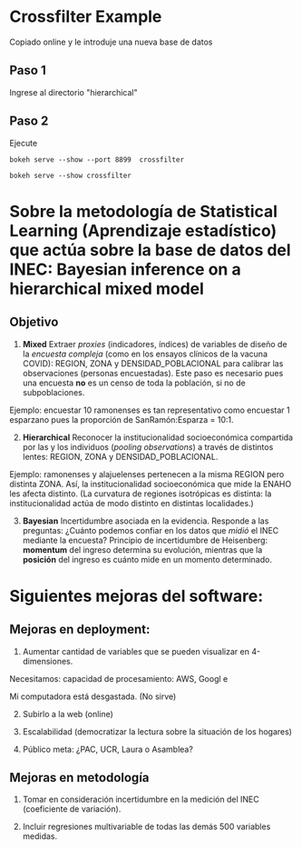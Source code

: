 # Crossfilter Example

Copiado online y le introduje una nueva base de datos

## Paso 1

Ingrese al directorio "hierarchical"

## Paso 2

Ejecute

	bokeh serve --show --port 8899  crossfilter

	bokeh serve --show crossfilter
    
# Sobre la metodología de Statistical Learning (Aprendizaje estadístico) que actúa sobre la base de datos del INEC: Bayesian inference on a hierarchical mixed model
    

## Objetivo
1. **Mixed** Extraer *proxies* (indicadores, índices) de variables de diseño de la *encuesta compleja* (como en los ensayos clínicos de la vacuna COVID): REGION, ZONA y DENSIDAD_POBLACIONAL para calibrar las observaciones (personas encuestadas). Este paso es necesario pues una encuesta **no** es un censo de toda la población, si no de subpoblaciones. 

Ejemplo: encuestar 10 ramonenses es tan representativo como encuestar 1 esparzano pues la proporción de SanRamón:Esparza = 10:1.

2. **Hierarchical** Reconocer la institucionalidad socioeconómica compartida por las y los individuos (*pooling observations*) a través de distintos lentes: REGION, ZONA y DENSIDAD_POBLACIONAL.

Ejemplo: ramonenses y alajuelenses pertenecen a la misma REGION pero distinta ZONA. Así, la institucionalidad socioeconómica que mide la ENAHO les afecta distinto. (La curvatura de regiones isotrópicas es distinta: la institucionalidad actúa de modo distinto en distintas localidades.)

3. **Bayesian** Incertidumbre asociada en la evidencia. Responde a las preguntas: ¿Cuánto podemos confiar en los datos que *midió* el INEC mediante la encuesta? Principio de incertidumbre de Heisenberg: **momentum** del ingreso determina su evolución, mientras que la **posición** del ingreso es cuánto mide en un momento determinado. 

# Siguientes mejoras del software:

## Mejoras en deployment:

1. Aumentar cantidad de variables que se pueden visualizar en 4-dimensiones.

Necesitamos: capacidad de procesamiento: AWS, Googl	e

Mi computadora está desgastada.  (No sirve)

2. Subirlo a la web (online)

3. Escalabilidad (democratizar la lectura sobre la situación de los hogares)

4. Público meta: ¿PAC, UCR, Laura o Asamblea?


## Mejoras en metodología

1. Tomar en consideración incertidumbre en la medición del INEC (coeficiente de variación).

2. Incluir regresiones multivariable de todas las demás 500 variables medidas.
